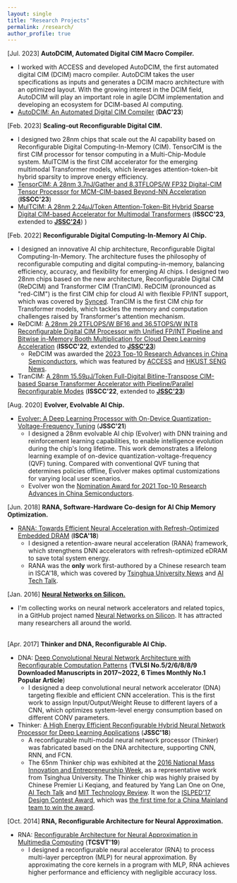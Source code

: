 ```yaml
---
layout: single
title: "Research Projects"
permalink: /research/
author_profile: true
---
```

[Jul. 2023] **AutoDCIM, Automated Digital CIM Macro Compiler.**
- I worked with ACCESS and developed AutoDCIM, the first automated digital CIM (DCIM) macro compiler. AutoDCIM takes the user specifications as inputs and generates a DCIM macro architecture with an optimized layout. With the growing interest in the DCIM field, AutoDCIM will play an important role in agile DCIM implementation and developing an ecosystem for DCIM-based AI computing.
- [AutoDCIM: An Automated Digital CIM Compiler](https://ieeexplore.ieee.org/document/10247976) (**DAC'23**)

[Feb. 2023] **Scaling-out Reconfigurable Digital CIM.**
- I designed two 28nm chips that scale out the AI capability based on Reconfigurable Digital Computing-In-Memory (CIM). TensorCIM is the first CIM processor for tensor computing in a Multi-Chip-Module system. MulTCIM is the first CIM accelerator for the emerging multimodal Transformer models, which leverages attention-token-bit hybrid sparsity to improve energy efficiency.
- [TensorCIM: A 28nm 3.7nJ/Gather and 8.3TFLOPS/W FP32 Digital-CIM Tensor Processor for MCM-CIM-based Beyond-NN Acceleration](https://ieeexplore.ieee.org/abstract/document/10067285) (**ISSCC'23**)
- [MulTCIM: A 28nm 2.24$\mu$J/Token Attention-Token-Bit Hybrid Sparse Digital CIM-based Accelerator for Multimodal Transformers](https://ieeexplore.ieee.org/abstract/document/10067842) (**ISSCC'23**, extended to [**JSSC'24**](https://ieeexplore.ieee.org/document/10226612))
)

[Feb. 2022] **Reconfigurable Digital Computing-In-Memory AI Chip.**
- I designed an innovative AI chip architecture, Reconfigurable Digital Computing-In-Memory. The architecture fuses the philosophy of reconfigurable computing and digital computing-in-memory, balancing efficiency, accuracy, and flexibility for emerging AI chips. I designed two 28nm chips based on the new architecture, Reconfigurable Digital CIM (ReDCIM) and Transformer CIM (TranCIM). ReDCIM (pronounced as "red-CIM") is the first CIM chip for cloud AI with flexible FP/INT support, which was covered by [Synced](https://mp.weixin.qq.com/s/v82Bt99l43S6Kegf83_q6A). TranCIM is the first CIM chip for Transformer models, which tackles the memory and computation challenges raised by Transformer's attention mechanism.
- ReDCIM: [A 28nm 29.2TFLOPS/W BF16 and 36.5TOPS/W INT8 Reconfigurable Digital CIM Processor with Unified FP/INT Pipeline and Bitwise in-Memory Booth Multiplication for Cloud Deep Learning Acceleration](https://ieeexplore.ieee.org/document/9731762) (**ISSCC'22**, extended to [**JSSC'23**](https://ieeexplore.ieee.org/document/9968289))
  - ReDCIM was awarded the [2023 Top-10 Research Advances in China Semiconductors](https://mp.weixin.qq.com/s?__biz=MzA4OTY2Njc1Nw==&mid=2650731796&idx=1&sn=20715157349e7b05c33a499bfb3ff49b&chksm=881d30bebf6ab9a891cc54bc66f95126fbaf295b2df5121a91b8fe95029ecde29237719e9ac8&mpshare=1&scene=2&srcid=0205egurWwnMVy5QKhWrR1d3&sharer_shareinfo=0a5e68f5bd8e867fbaa555ede0957cef&sharer_shareinfo_first=9d0438640e200e56fc5ef6d3473b320a#rd), which was featured by [ACCESS](https://www.linkedin.com/posts/inno-accesshk_access-hkust-access-activity-7161248635551125505-VcrD/?utm_source=share&utm_medium=member_desktop) and [HKUST SENG News](https://seng.hkust.edu.hk/news/20240228/reconfigurable-digital-computing-memory-ai-chip-ece-professors-selected-chinas-2023-top-10-research-advances-semiconductors).
- TranCIM: [A 28nm 15.59$\mu$J/Token Full-Digital Bitline-Transpose CIM-based Sparse Transformer Accelerator with Pipeline/Parallel Reconfigurable Modes](https://ieeexplore.ieee.org/document/9731645) (**ISSCC'22**, extended to [**JSSC'23**](https://ieeexplore.ieee.org/document/9931922))

[Aug. 2020] **Evolver, Evolvable AI Chip.**

- [Evolver: A Deep Learning Processor with On-Device Quantization-Voltage-Frequency Tuning](https://ieeexplore.ieee.org/document/9209075) (**JSSC'21**)
  - I designed a 28nm evolvable AI chip (Evolver) with DNN training and reinforcement learning capabilities, to enable intelligence evolution during the chip's long lifetime. This work demonstrates a lifelong learning example of on-device quantization-voltage-frequency (QVF) tuning. Compared with conventional QVF tuning that determines policies offline, Evolver makes optimal customizations for varying local user scenarios. 
  - Evolver won the [Nomination Award for 2021 Top-10 Research Advances in China Semiconductors](https://mp.weixin.qq.com/s/Sad4Kc9lP8XW9vebdt7KaA).

[Jun. 2018] **RANA, Software-Hardware Co-design for AI Chip Memory Optimization.**

- [RANA: Towards Efficient Neural Acceleration with Refresh-Optimized Embedded DRAM](https://ieeexplore.ieee.org/document/8416839/) (**ISCA'18**) 
  - I designed a retention-aware neural acceleration (RANA) framework, which strengthens DNN accelerators with refresh-optimized eDRAM to save total system energy. 
  - RANA was the **only** work first-authored by a Chinese research team in ISCA'18, which was covered by [Tsinghua University News](https://www.tsinghua.edu.cn/info/1175/19449.htm) and [AI Tech Talk](https://www.leiphone.com/news/201806/wFQ2Sc52Utikcl8D.html).

[Jan. 2016] [**Neural Networks on Silicon.**](https://github.com/fengbintu/Neural-Networks-on-Silicon)

- I'm collecting works on neural network accelerators and related topics, in a GitHub project named [Neural Networks on Silicon](https://github.com/fengbintu/Neural-Networks-on-Silicon). It has attracted many researchers all around the world.
<br/><br/>
<script type='text/javascript' id='clustrmaps' src='//cdn.clustrmaps.com/map_v2.js?cl=080808&w=a&t=tt&d=dsa5AVOFg0rRpp7KEbZkefF_b96H2AZUpT5NKWikq3s&co=ffffff&cmo=3acc3a&cmn=ff5353&ct=808080'></script>

[Apr. 2017] **Thinker and DNA, Reconfigurable AI Chip.**

- DNA: [Deep Convolutional Neural Network Architecture with Reconfigurable Computation Patterns](http://ieeexplore.ieee.org/document/7898402/) (**TVLSI No.5/2/6/8/8/9 Downloaded Manuscripts in 2017~2022, 6 Times Monthly No.1 Popular Article**)
  - I designed a deep convolutional neural network accelerator (DNA) targeting flexible and efficient CNN acceleration. This is the first work to assign Input/Output/Weight Reuse to different layers of a CNN, which optimizes system-level energy consumption based on different CONV parameters.
- Thinker: [A High Energy Efficient Reconfigurable Hybrid Neural Network Processor for Deep Learning Applications](http://ieeexplore.ieee.org/document/8207783/) (**JSSC'18**) 
  - A reconfigurable multi-modal neural network processor (Thinker) was fabricated based on the DNA architecture, supporting CNN, RNN, and FCN. 
  - The 65nm Thinker chip was exhibited at the [2016 National Mass Innovation and Entrepreneurship Week](https://www.tsinghua.edu.cn/info/1173/18061.htm), as a representative work from Tsinghua University. The Thinker chip was highly praised by Chinese Premier Li Keqiang, and featured by Yang Lan One on One, [AI Tech Talk](https://www.leiphone.com/news/201705/8sB0WHz6D70J7NAy.html) and [MIT Technology Review](https://www.technologyreview.com/s/609954/china-wants-to-make-the-chips-that-will-add-ai-to-any-gadget/?from=timeline&isappinstalled=0). It won the [ISLPED'17 Design Contest Award](http://islped.org/2017/index.php), which was [the first time for a China Mainland team to win the award](https://www.tsinghua.edu.cn/info/1175/19744.htm).

[Oct. 2014] **RNA, Reconfigurable Architecture for Neural Approximation.**

- RNA: [Reconfigurable Architecture for Neural Approximation in Multimedia Computing](http://ieeexplore.ieee.org/document/8307081/) (**TCSVT'19**)
    - I designed a reconfigurable neural accelerator (RNA) to process multi-layer perceptron (MLP) for neural approximation. By approximating the core kernels in a program with MLP, RNA achieves higher performance and efficiency with negligible accuracy loss.
